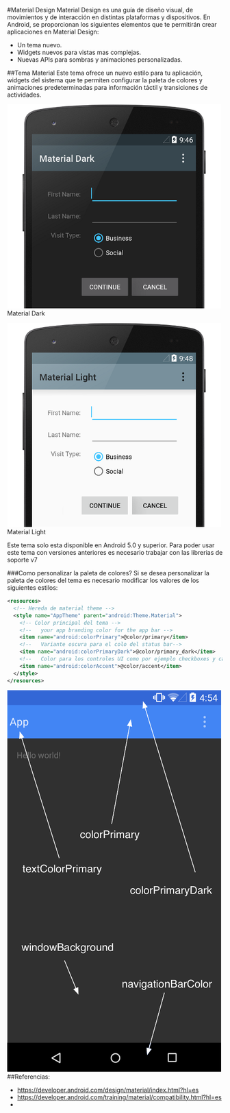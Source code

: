 #Material Design
Material Design es una guía de diseño visual, de movimientos y de interacción en distintas plataformas y dispositivos. En Android, se proporcionan los siguientes elementos que te permitirán crear aplicaciones en Material Design:

 - Un tema nuevo.
 - Widgets nuevos para vistas mas complejas.
 - Nuevas APIs para sombras y animaciones personalizadas.

##Tema Material
Este tema ofrece un nuevo estilo para tu aplicación, widgets del sistema que te permiten configurar la paleta de colores y animaciones predeterminadas para información táctil y transiciones de actividades.

![Material Dark](https://github.com/TeclaLabsPeruTraining/Android-Fundamentals-GMD/blob/Lesson7/images/MaterialDark.png)
Material Dark


![MaterialLight](https://github.com/TeclaLabsPeruTraining/Android-Fundamentals-GMD/blob/Lesson7/images/MaterialLight.png)
Material Light

Este tema solo esta disponible en Android 5.0 y superior. Para poder usar este tema con versiones anteriores es necesario trabajar con las librerias de soporte v7

###Como personalizar la paleta de colores?
Si se desea personalizar la paleta de colores del tema es necesario modificar los valores de los siguientes estilos:

```xml
<resources>
  <!-- Hereda de material theme -->
  <style name="AppTheme" parent="android:Theme.Material">
    <!-- Color principal del tema -->
    <!--   your app branding color for the app bar -->
    <item name="android:colorPrimary">@color/primary</item>
    <!--   Variante oscura para el colo del status bar-->
    <item name="android:colorPrimaryDark">@color/primary_dark</item>
    <!--   Color para los controles UI como por ejemplo checkboxes y campos de texto -->
    <item name="android:colorAccent">@color/accent</item>
  </style>
</resources>
```

![ThemeColors](https://github.com/TeclaLabsPeruTraining/Android-Fundamentals-GMD/blob/Lesson7/images/ThemeColors.png)
##Referencias:

 - https://developer.android.com/design/material/index.html?hl=es
 - https://developer.android.com/training/material/compatibility.html?hl=es
 - 
